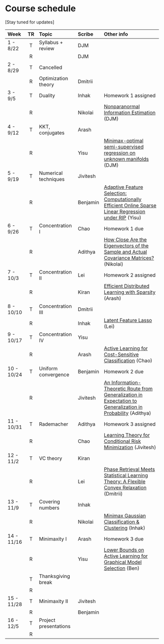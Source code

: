 # Course schedule

[Stay tuned for updates]

| Week | TR | Topic | Scribe | Other info |
|:------|:---:|:---|:---|:---|
|1 - 8/22  | T | Syllabus + review    | DJM | |
|        | R |                      | DJM |
|2 - 8/29  | T | Cancelled
|        | R |      Optimization theory  | Dmitrii |   
|3 - 9/5   | T | Duality            | Inhak | Homework 1 assigned |
|        | R |                      | Nikolai | [Nonparanormal Information Estimation](http://proceedings.mlr.press/v70/singh17a.html) (DJM) |
|4 - 9/12  | T | KKT, conjugates      | Arash | 
|        | R |                      | Yisu | [Minimax-optimal semi-supervised regression on unknown manifolds](http://proceedings.mlr.press/v54/moscovich17a.html) (DJM)|
|5 - 9/19  | T | Numerical techniques | Jivitesh | 
|        | R |                      | Benjamin | [Adaptive Feature Selection: Computationally Efficient Online Sparse Linear Regression under RIP](http://proceedings.mlr.press/v70/kale17a.html) (Yisu)|
|6 - 9/26  | T | Concentration I      | Chao | Homework 1 due
|        | R |                      | Adithya | [How Close Are the Eigenvectors of the Sample and Actual Covariance Matrices?](http://proceedings.mlr.press/v70/loukas17a.html) (Nikolai)|
|7 - 10/3  | T | Concentration II     | Lei | Homework 2 assigned |
|        | R |                      | Kiran| [Efficient Distributed Learning with Sparsity](http://proceedings.mlr.press/v70/wang17f.html) (Arash)
|8 - 10/10 | T | Concentration III    | Dmitrii | 
|        | R |                      | Inhak | [Latent Feature Lasso](http://proceedings.mlr.press/v70/yen17a.html) (Lei) |
|9 - 10/17 | T | Concentration IV     | Yisu | 
|        | R |                      | Arash | [Active Learning for Cost-Sensitive Classification](http://proceedings.mlr.press/v70/krishnamurthy17a.html) (Chao) |
|10 - 10/24| T | Uniform convergence  | Benjamin | Homework 2 due
|        | R |                      | Jivitesh | [An Information-Theoretic Route from Generalization in Expectation to Generalization in Probability](http://proceedings.mlr.press/v54/alabdulmohsin17a.html) (Adithya) |
|11 - 10/31| T | Rademacher           | Adithya | Homework 3 assigned
|        | R |                      | Chao | [Learning Theory for Conditional Risk Minimization](http://proceedings.mlr.press/v54/zimin17a.html) (Jivitesh) |
|12 - 11/2 | T | VC theory            | Kiran |  |
|        | R |                      | Lei | [Phase Retrieval Meets Statistical Learning Theory: A Flexible Convex Relaxation](http://proceedings.mlr.press/v54/bahmani17a.html)  (Dmitrii) |
|13 - 11/9 | T | Covering numbers     | Inhak | 
|        | R |                      | Nikolai | [Minimax Gaussian Classification \& Clustering](http://proceedings.mlr.press/v54/li17a.html) (Inhak)|
|14 - 11/16| T | Minimaxity I         | Arash | Homework 3 due |
|        | R |                      | Yisu | [Lower Bounds on Active Learning for Graphical Model Selection](http://proceedings.mlr.press/v54/scarlett17a.html) (Ben)|
|        | T | Thanksgiving break   |
|        | R |
|15 - 11/28| T | Minimaxity II        | Jivitesh | 
|        | R |                      | Benjamin |  |
|16 - 12/5 | T | Project presentations
|        | R |                      
   
